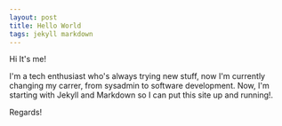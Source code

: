 ```yaml
---
layout: post
title: Hello World 
tags: jekyll markdown
---
```


Hi It's me!

I'm a tech enthusiast who's always trying new stuff, now I'm currently changing my carrer, from sysadmin 
to software development. 
Now, I'm starting with Jekyll and Markdown so I can put this site up and running!.


Regards!
